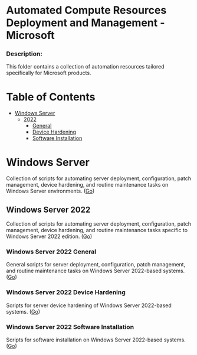 Automated Compute Resources Deployment and Management - Microsoft
===========================

### Description:

This folder contains a collection of automation resources tailored specifically for Microsoft products.

# Table of Contents

- [Windows Server](#windows-server)
    - [2022](#windows-server-2022)
        - [General](#windows-server-2022-general)
        - [Device Hardening](#windows-server-2022-device-hardening)
        - [Software Installation](#windows-server-2022-software-installation)

# Windows Server

Collection of scripts for automating server deployment, configuration, patch management, device hardening, and routine maintenance tasks on Windows Server environments. ([Go](WindowsServer))

## Windows Server 2022

Collection of scripts for automating server deployment, configuration, patch management, device hardening, and routine maintenance tasks specific to Windows Server 2022 edition. ([Go](WindowsServer/2022))

### Windows Server 2022 General

General scripts for server deployment, configuration, patch management, and routine maintenance tasks on Windows Server 2022-based systems. ([Go](WindowsServer/2022/general))

### Windows Server 2022 Device Hardening

Scripts for server device hardening of Windows Server 2022-based systems. ([Go](WindowsServer/2022/hardening))

### Windows Server 2022 Software Installation

Scripts for software installation on Windows Server 2022-based systems. ([Go](WindowsServer/2022/software))
